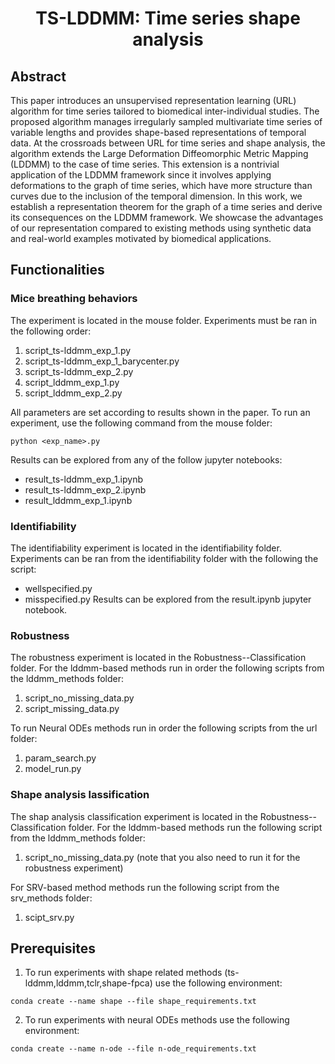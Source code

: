 <h1 align="center">TS-LDDMM: Time series shape analysis</h1>

## Abstract

This paper introduces an unsupervised representation learning (URL) algorithm for time series tailored to biomedical inter-individual studies. The proposed algorithm manages irregularly sampled multivariate time series of variable lengths and provides shape-based representations of temporal data.
At the crossroads between URL for time series and shape analysis, the algorithm extends the Large Deformation Diffeomorphic Metric Mapping (LDDMM) to the case of time series. This extension is a nontrivial application of the LDDMM framework since it involves applying deformations to the graph of time series, which have more structure than curves due to the inclusion of the temporal dimension. 
In this work, we establish a representation theorem for the graph of a time series and derive its consequences on the LDDMM framework. We showcase the advantages of our representation compared to existing methods using synthetic data and real-world examples motivated by biomedical applications.


## Functionalities
### Mice breathing behaviors
The experiment is located in the mouse folder. Experiments must be ran in the following order: 
1. script_ts-lddmm_exp_1.py
2. script_ts-lddmm_exp_1_barycenter.py
3. script_ts-lddmm_exp_2.py
4. script_lddmm_exp_1.py
5. script_lddmm_exp_2.py

All parameters are set according to results shown in the paper. To run an experiment, use the following command from the mouse folder:
  ```(bash)
  python <exp_name>.py
  ```

Results can be explored from any of the follow jupyter notebooks: 
- result_ts-lddmm_exp_1.ipynb
- result_ts-lddmm_exp_2.ipynb
- result_lddmm_exp_1.ipynb

### Identifiability
The identifiability experiment is located in the identifiability folder. Experiments can be ran from the identifiability folder with the following the script: 
- wellspecified.py
- misspecified.py
Results can be explored from the result.ipynb jupyter notebook.

### Robustness
The robustness experiment is located in the Robustness--Classification folder.
For the lddmm-based methods run in order the following scripts from the lddmm_methods folder: 
1. script_no_missing_data.py 
2. script_missing_data.py

To run Neural ODEs methods run in order the following scripts from the url folder: 
1. param_search.py 
2. model_run.py

### Shape analysis lassification
The shap analysis classification experiment is located in the Robustness--Classification folder.
For the lddmm-based methods run the following script from the lddmm_methods folder: 
1. script_no_missing_data.py (note that you also need to run it for the robustness experiment)

For SRV-based method methods run the following script from the srv_methods folder: 
1. scipt_srv.py

## Prerequisites

1.  To run experiments with shape related methods (ts-lddmm,lddmm,tclr,shape-fpca) use the following environment: 

```(bash) 
conda create --name shape --file shape_requirements.txt
``` 

2.  To run experiments with neural ODEs methods use the following environment: 

```(bash) 
conda create --name n-ode --file n-ode_requirements.txt
``` 

